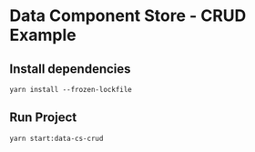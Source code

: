 # Data Component Store - CRUD Example

## Install dependencies

```
yarn install --frozen-lockfile
```

## Run Project

```
yarn start:data-cs-crud
```
